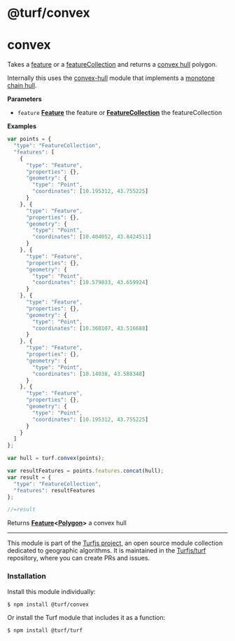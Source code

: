 # @turf/convex

# convex

Takes a [feature](http://geojson.org/geojson-spec.html#feature-objects)
or a [featureCollection](http://geojson.org/geojson-spec.html#feature-collection-objects)
and returns a [convex hull](http://en.wikipedia.org/wiki/Convex_hull) polygon.

Internally this uses
the [convex-hull](https://github.com/mikolalysenko/convex-hull) module that
implements a [monotone chain hull](http://en.wikibooks.org/wiki/Algorithm_Implementation/Geometry/Convex_hull/Monotone_chain).

**Parameters**

-   `feature` **[Feature](http://geojson.org/geojson-spec.html#feature-objects)** the feature or
    **[FeatureCollection](http://geojson.org/geojson-spec.html#feature-collection-objects)** the featureCollection

**Examples**

```javascript
var points = {
  "type": "FeatureCollection",
  "features": [
    {
      "type": "Feature",
      "properties": {},
      "geometry": {
        "type": "Point",
        "coordinates": [10.195312, 43.755225]
      }
    }, {
      "type": "Feature",
      "properties": {},
      "geometry": {
        "type": "Point",
        "coordinates": [10.404052, 43.8424511]
      }
    }, {
      "type": "Feature",
      "properties": {},
      "geometry": {
        "type": "Point",
        "coordinates": [10.579833, 43.659924]
      }
    }, {
      "type": "Feature",
      "properties": {},
      "geometry": {
        "type": "Point",
        "coordinates": [10.360107, 43.516688]
      }
    }, {
      "type": "Feature",
      "properties": {},
      "geometry": {
        "type": "Point",
        "coordinates": [10.14038, 43.588348]
      }
    }, {
      "type": "Feature",
      "properties": {},
      "geometry": {
        "type": "Point",
        "coordinates": [10.195312, 43.755225]
      }
    }
  ]
};

var hull = turf.convex(points);

var resultFeatures = points.features.concat(hull);
var result = {
  "type": "FeatureCollection",
  "features": resultFeatures
};

//=result
```

Returns **[Feature](http://geojson.org/geojson-spec.html#feature-objects)&lt;[Polygon](http://geojson.org/geojson-spec.html#polygon)>** a convex hull

---

This module is part of the [Turfjs project](http://turfjs.org/), an open source
module collection dedicated to geographic algorithms. It is maintained in the
[Turfjs/turf](https://github.com/Turfjs/turf) repository, where you can create
PRs and issues.

### Installation

Install this module individually:

```sh
$ npm install @turf/convex
```

Or install the Turf module that includes it as a function:

```sh
$ npm install @turf/turf
```
